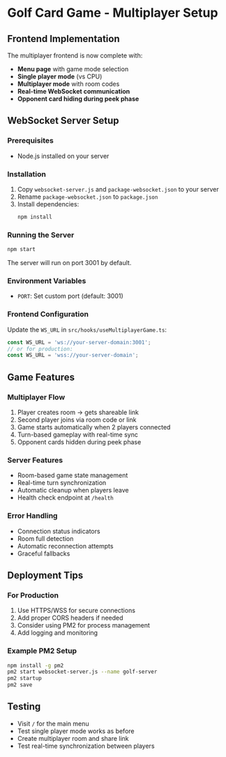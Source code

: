 # Golf Card Game - Multiplayer Setup

## Frontend Implementation
The multiplayer frontend is now complete with:

- **Menu page** with game mode selection
- **Single player mode** (vs CPU)
- **Multiplayer mode** with room codes
- **Real-time WebSocket communication**
- **Opponent card hiding during peek phase**

## WebSocket Server Setup

### Prerequisites
- Node.js installed on your server

### Installation
1. Copy `websocket-server.js` and `package-websocket.json` to your server
2. Rename `package-websocket.json` to `package.json`
3. Install dependencies:
   ```bash
   npm install
   ```

### Running the Server
```bash
npm start
```
The server will run on port 3001 by default.

### Environment Variables
- `PORT`: Set custom port (default: 3001)

### Frontend Configuration
Update the `WS_URL` in `src/hooks/useMultiplayerGame.ts`:
```typescript
const WS_URL = 'ws://your-server-domain:3001';
// or for production:
const WS_URL = 'wss://your-server-domain';
```

## Game Features

### Multiplayer Flow
1. Player creates room → gets shareable link
2. Second player joins via room code or link
3. Game starts automatically when 2 players connected
4. Turn-based gameplay with real-time sync
5. Opponent cards hidden during peek phase

### Server Features
- Room-based game state management
- Real-time turn synchronization
- Automatic cleanup when players leave
- Health check endpoint at `/health`

### Error Handling
- Connection status indicators
- Room full detection
- Automatic reconnection attempts
- Graceful fallbacks

## Deployment Tips

### For Production
1. Use HTTPS/WSS for secure connections
2. Add proper CORS headers if needed
3. Consider using PM2 for process management
4. Add logging and monitoring

### Example PM2 Setup
```bash
npm install -g pm2
pm2 start websocket-server.js --name golf-server
pm2 startup
pm2 save
```

## Testing
- Visit `/` for the main menu
- Test single player mode works as before
- Create multiplayer room and share link
- Test real-time synchronization between players